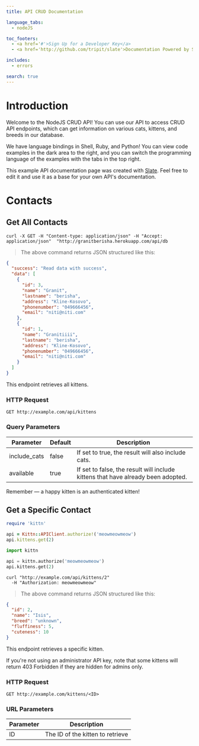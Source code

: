 ```yaml
---
title: API CRUD Documentation

language_tabs:
  - nodeJS

toc_footers:
  - <a href='#'>Sign Up for a Developer Key</a>
  - <a href='http://github.com/tripit/slate'>Documentation Powered by Slate</a>

includes:
  - errors

search: true
---
```


# Introduction

Welcome to the NodeJS CRUD API! You can use our API to access CRUD API endpoints, which can get information on various cats, kittens, and breeds in our database.

We have language bindings in Shell, Ruby, and Python! You can view code examples in the dark area to the right, and you can switch the programming language of the examples with the tabs in the top right.

This example API documentation page was created with [Slate](http://github.com/tripit/slate). Feel free to edit it and use it as a base for your own API's documentation.


# Contacts

## Get All Contacts

```shell
curl -X GET -H "Content-type: application/json" -H "Accept: application/json"  "http://granitberisha.herokuapp.com/api/db
```

> The above command returns JSON structured like this:

```json
{
  "success": "Read data with success",
  "data": [
    {
      "id": 3,
      "name": "Granit",
      "lastname": "berisha",
      "address": "Kline-Kosovo",
      "phonenumber": "049666456",
      "email": "niti@niti.com"
    },
    {
      "id": 1,
      "name": "Granitiiii",
      "lastname": "berisha",
      "address": "Kline-Kosovo",
      "phonenumber": "049666456",
      "email": "niti@niti.com"
    }
  ]
}
```

This endpoint retrieves all kittens.

### HTTP Request

`GET http://example.com/api/kittens`

### Query Parameters

Parameter | Default | Description
--------- | ------- | -----------
include_cats | false | If set to true, the result will also include cats.
available | true | If set to false, the result will include kittens that have already been adopted.

<aside class="success">
Remember — a happy kitten is an authenticated kitten!
</aside>

## Get a Specific Contact

```ruby
require 'kittn'

api = Kittn::APIClient.authorize!('meowmeowmeow')
api.kittens.get(2)
```

```python
import kittn

api = kittn.authorize('meowmeowmeow')
api.kittens.get(2)
```

```shell
curl "http://example.com/api/kittens/2"
  -H "Authorization: meowmeowmeow"
```

> The above command returns JSON structured like this:

```json
{
  "id": 2,
  "name": "Isis",
  "breed": "unknown",
  "fluffiness": 5,
  "cuteness": 10
}
```

This endpoint retrieves a specific kitten.

<aside class="warning">If you're not using an administrator API key, note that some kittens will return 403 Forbidden if they are hidden for admins only.</aside>

### HTTP Request

`GET http://example.com/kittens/<ID>`

### URL Parameters

Parameter | Description
--------- | -----------
ID | The ID of the kitten to retrieve

